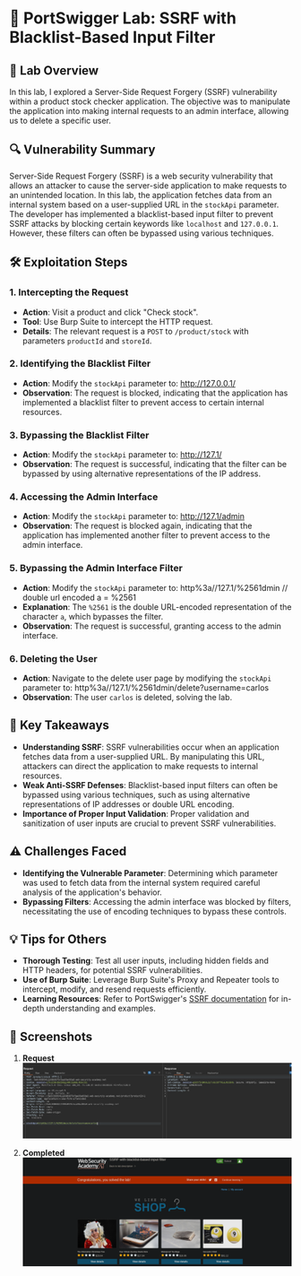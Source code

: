 # 🧪 PortSwigger Lab: SSRF with Blacklist-Based Input Filter

## 🎯 Lab Overview

In this lab, I explored a Server-Side Request Forgery (SSRF) vulnerability within a product stock checker application. The objective was to manipulate the application into making internal requests to an admin interface, allowing us to delete a specific user.

## 🔍 Vulnerability Summary

Server-Side Request Forgery (SSRF) is a web security vulnerability that allows an attacker to cause the server-side application to make requests to an unintended location. In this lab, the application fetches data from an internal system based on a user-supplied URL in the `stockApi` parameter. The developer has implemented a blacklist-based input filter to prevent SSRF attacks by blocking certain keywords like `localhost` and `127.0.0.1`. However, these filters can often be bypassed using various techniques.

## 🛠️ Exploitation Steps

### 1. Intercepting the Request

- **Action**: Visit a product and click "Check stock".
- **Tool**: Use Burp Suite to intercept the HTTP request.
- **Details**: The relevant request is a `POST` to `/product/stock` with parameters `productId` and `storeId`.

### 2. Identifying the Blacklist Filter

- **Action**: Modify the `stockApi` parameter to:
    http://127.0.0.1/
- **Observation**: The request is blocked, indicating that the application has implemented a blacklist filter to prevent access to certain internal resources.

### 3. Bypassing the Blacklist Filter

- **Action**: Modify the `stockApi` parameter to:
http://127.1/
- **Observation**: The request is successful, indicating that the filter can be bypassed by using alternative representations of the IP address.

### 4. Accessing the Admin Interface

- **Action**: Modify the `stockApi` parameter to:
    http://127.1/admin
- **Observation**: The request is blocked again, indicating that the application has implemented another filter to prevent access to the admin interface.

### 5. Bypassing the Admin Interface Filter

- **Action**: Modify the `stockApi` parameter to:
http%3a//127.1/%2561dmin // double url encoded a = %2561
- **Explanation**: The `%2561` is the double URL-encoded representation of the character `a`, which bypasses the filter.
- **Observation**: The request is successful, granting access to the admin interface.

### 6. Deleting the User

- **Action**: Navigate to the delete user page by modifying the `stockApi` parameter to:
    http%3a//127.1/%2561dmin/delete?username=carlos
- **Observation**: The user `carlos` is deleted, solving the lab.

## 🧠 Key Takeaways

- **Understanding SSRF**: SSRF vulnerabilities occur when an application fetches data from a user-supplied URL. By manipulating this URL, attackers can direct the application to make requests to internal resources.
- **Weak Anti-SSRF Defenses**: Blacklist-based input filters can often be bypassed using various techniques, such as using alternative representations of IP addresses or double URL encoding.
- **Importance of Proper Input Validation**: Proper validation and sanitization of user inputs are crucial to prevent SSRF vulnerabilities.

## ⚠️ Challenges Faced

- **Identifying the Vulnerable Parameter**: Determining which parameter was used to fetch data from the internal system required careful analysis of the application's behavior.
- **Bypassing Filters**: Accessing the admin interface was blocked by filters, necessitating the use of encoding techniques to bypass these controls.

## 💡 Tips for Others

- **Thorough Testing**: Test all user inputs, including hidden fields and HTTP headers, for potential SSRF vulnerabilities.
- **Use of Burp Suite**: Leverage Burp Suite's Proxy and Repeater tools to intercept, modify, and resend requests efficiently.
- **Learning Resources**: Refer to PortSwigger's [SSRF documentation](https://portswigger.net/web-security/ssrf) for in-depth understanding and examples.

## 📸 Screenshots

1. **Request**  
 ![Intercepted Request](https://github.com/Harbeer-Singh/Portswigger-Labs/blob/main/SSRF/LAB-3/images/1.png)

4. **Completed**  
 ![Response Output](https://github.com/Harbeer-Singh/Portswigger-Labs/blob/main/SSRF/LAB-3/images/2.png)
